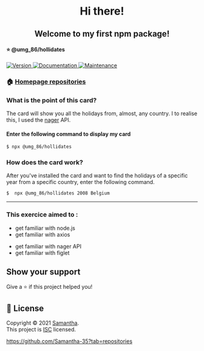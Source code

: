 <h1 align="center"> Hi there!</h1> 
<h2 align="center"> Welcome to my first npm package!</br>
<h4> ⭐️ @umg_86/hollidates</h4>
<p>
  <a href="https://www.npmjs.com/package/@umg_86/hollidates" target="_blank">
    <img alt="Version" src="https://img.shields.io/npm/v/@umg_86/hollidates.svg">
  </a>
  <a href="https://github.com/Samantha-35/CLI#readme" target="_blank">
    <img alt="Documentation" src="https://img.shields.io/badge/documentation-yes-brightgreen.svg" />
  </a>
  <a href="https://github.com/Samantha-35/CLI/graphs/commit-activity" target="_blank">
    <img alt="Maintenance" src="https://img.shields.io/badge/Maintained%3F-yes-green.svg" />
  </a>
</p>

<!-- > &#34;My first npm package&#34; -->

### 🏠 [Homepage repositories](https://github.com/Samantha-35?tab=repositories)

### What is the point of this card?
The card will show you all the holidays from, almost, any country. I to realise this, I used the [nager](https://date.nager.at/) API.

#### Enter the following command to display my card

```sh
$ npx @umg_86/hollidates
```


<!-- ## Author

👤 **Samantha**

* Github: [@Samantha-35](https://github.com/Samantha-35) -->



### How does the card work?

After you've installed the card and want to find the holidays of a specific year from a specific country, enter the following command.

```sh
$  npx @umg_86/hollidates 2008 Belgium
```
***
### This exercice aimed to :
* get familiar with node.js
* get familiar with axios
- get familiar with nager API
- get familiar with figlet


## Show your support

Give a ⭐️ if this project helped you!

## 📝 License

Copyright © 2021 [Samantha](https://github.com/Samantha-35).<br />
This project is [ISC](https://github.com/Samantha-35/CLI/blob/master/LICENSE) licensed.




https://github.com/Samantha-35?tab=repositories
